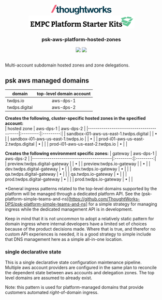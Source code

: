 <div align="center">
	<p>
		<img alt="Thoughtworks Logo" src="https://raw.githubusercontent.com/ThoughtWorks-DPS/static/master/thoughtworks_flamingo_wave.png?sanitize=true" width=200 />
    <br />
		<img alt="DPS Title" src="https://raw.githubusercontent.com/ThoughtWorks-DPS/static/master/EMPCPlatformStarterKitsImage.png?sanitize=true" width=350/>
		<br />
	</p>
  <h3>psk-aws-platform-hosted-zones</h3>
	<a href="https://opensource.org/licenses/MIT"><img src="https://img.shields.io/github/license/ThoughtWorks-DPS/psk-aws-platform-hosted-zones"></a> <a href="https://aws.amazon.com"><img src="https://img.shields.io/badge/-deployed-blank.svg?style=social&logo=amazon"></a>
</div>
<br />

Multi-account subdomain hosted zones and zone delegations.  

## psk aws managed domains
| domain         | top-level domain account |
|----------------|:------------------------:|
| twdps.io       | aws-dps-1                |  
| twdps.digital  | aws-dps-2                |

**Creates the following, cluster-specific hosted zones in the specified account:**  
| hosted zone                              | aws-dps-1 | aws-dps-2 |
|------------------------------------------|:---------:|:---------:|
| sandbox-i01-aws-us-east-1.twdps.digital  |           |     •     |
| sandbox-i01-aws-us-east-1.twdps.io       |           |     •     |
| prod-i01-aws-us-east-2.twdps.digital     |     •     |           |
| prod-i01-aws-us-east-2.twdps.io          |     •     |           |

**Creates the following environment specific zones:**
| gateway                                 | aws-dps-1 | aws-dps-2 |
|-----------------------------------------|:---------:|:---------:|
| preview.twdps.digital-gateway           |           |     •     |
| preview.twdps.io-gateway                |           |     •     |
| dev.twdps.digital-gateway               |     •     |           |
| dev.twdps.io-gateway                    |     •     |           |
| qa.twdps.digital-gateway                |     •     |           |
| qa.twdps.io-gateway                     |     •     |           |
| prod.twdps.digital-gateway              |     •     |           |
| prod.twdps.io-gateway                   |     •     |           |

*General ingress patterns related to the top-level domains supported by the platform will be managed through a dedicated platform API. See the (psk-platform-simple-teams-and-ns)[https://github.com/ThoughtWorks-DPS/psk-platform-simple-teams-and-ns] for a simple strategy for managing ingress while the dedicated management API is in development.  

Keep in mind that it is not uncommon to adopt a relatively static pattern for domain ingress where internal developers have a limited set of choices because of the product decisions made. Where that is true, and therefor no custom API experiences is needed, it is a good strategy to simple include that DNS management here as a simple all-in-one location.  

### single declarative state

This is a single declarative state configuration maintenance pipeline. Multiple aws account providers are configured in the same plan to reconcile the dependent state between aws accounts and delegation zones. The top level domains are assumed to already exist.  

Note: this pattern is used for platform-managed domains that provide customers automated _right_-of-domain ingress.  
